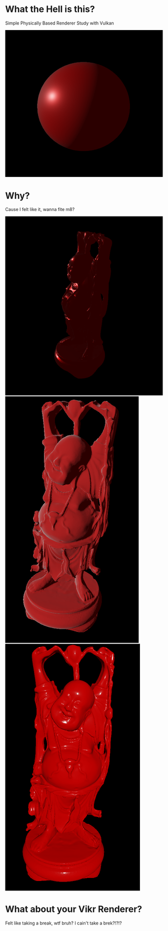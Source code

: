 # What the Hell is this?
Simple Physically Based Renderer Study with Vulkan

![alt tag](https://raw.githubusercontent.com/Cheezboiger/pbr-study/master/images/sphere_test.png)
  
# Why?
Cause I felt like it, wanna fite m8?

![alt tag](https://raw.githubusercontent.com/Cheezboiger/pbr-study/master/images/metal_buddha.png)
![alt tag](https://raw.githubusercontent.com/Cheezboiger/pbr-study/master/images/rough_buddha.png)
![alt tag](https://raw.githubusercontent.com/Cheezboiger/pbr-study/master/images/default_buddha.png)

# What about your Vikr Renderer?
Felt like taking a break, wtf bruh? I cain't take a brek?!?!?